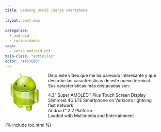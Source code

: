 ```yaml
---
title: Samsung Droid Charge Smartphone

layout: post.amp

categories:
  - android
  - curiosidades
tags:
  - curso android pdf
main-class: "articulos"
color: "#F57C00"
---
```

<div class="iconews">
</div>

<img border="0" src="/assets/img/2013/07/iconoAndroid.png" style="clear:left; float:left;margin-right:1em; margin-bottom:1em" />

Dejo este vídeo que me ha parecido interesante y que describe las características de este nuevo terminal. Sus características más destacadas son:

4.3” Super AMOLED™ Plus Touch Screen Display  
Slimmest 4G LTE Smartphone on Verizon’s lightning fast network  
Android™ 2.2 Platform  
Loaded with Multimedia and Entertainment





{% include toc.html %}
